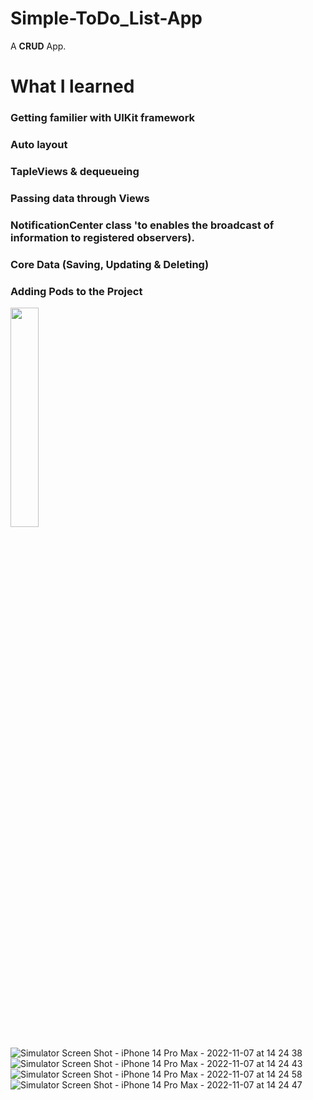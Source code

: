 # Simple-ToDo_List-App
A **CRUD** App.

# What I learned 
### Getting familier with UIKit framework
### Auto layout
### TapleViews & dequeueing
### Passing data through Views
### NotificationCenter class 'to enables the broadcast of information to registered observers).
### Core Data (Saving, Updating & Deleting)
### Adding Pods to the Project 



<img src= "https://user-images.githubusercontent.com/100219531/200311696-bed77e6b-5bb3-404a-8d76-1c7074ec1ee6.png" width=30% height=30%>

![Simulator Screen Shot - iPhone 14 Pro Max - 2022-11-07 at 14 24 38](https://user-images.githubusercontent.com/100219531/200309803-38a692a9-3592-41b9-8d56-0f28ff30b764.png)
![Simulator Screen Shot - iPhone 14 Pro Max - 2022-11-07 at 14 24 43](https://user-images.githubusercontent.com/100219531/200309811-46cadbef-2f2d-4338-a12d-6514b4935fb9.png)
![Simulator Screen Shot - iPhone 14 Pro Max - 2022-11-07 at 14 24 58](https://user-images.githubusercontent.com/100219531/200309825-31771e19-b534-4be0-9400-7735b69e8441.png)
![Simulator Screen Shot - iPhone 14 Pro Max - 2022-11-07 at 14 24 47](https://user-images.githubusercontent.com/100219531/200309832-36c7014b-b306-42fa-8124-40eac9b965fc.png)
